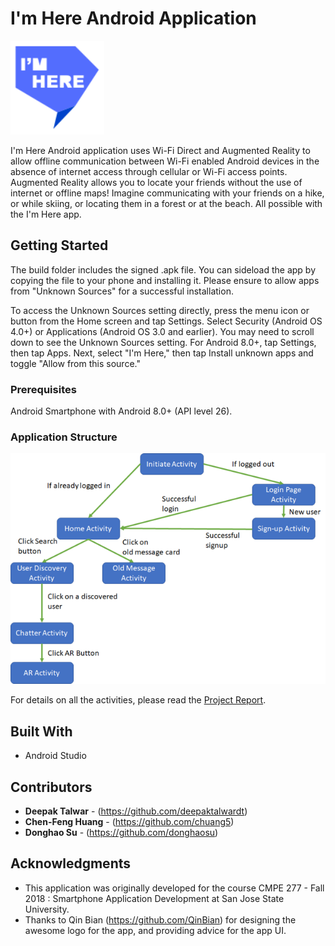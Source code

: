 # I'm Here Android Application
<img src="app/src/main/res/drawable-xhdpi/logo_blue.png" width="150px">
      
I'm Here Android application uses Wi-Fi Direct and Augmented Reality to allow offline communication between Wi-Fi enabled Android devices in the absence of internet access through cellular or Wi-Fi access points. Augmented Reality allows you to locate your friends without the use of internet or offline maps! Imagine communicating with your friends on a hike, or while skiing, or locating them in a forest or at the beach. All possible with the I'm Here app.

## Getting Started

The build folder includes the signed .apk file. You can sideload the app by copying the file to your phone and installing it. Please ensure to allow apps from "Unknown Sources" for a successful installation.

To access the Unknown Sources setting directly, press the menu icon or button from the Home screen and tap Settings. Select Security (Android OS 4.0+) or Applications (Android OS 3.0 and earlier). You may need to scroll down to see the Unknown Sources setting. For Android 8.0+, tap Settings, then tap Apps. Next, select "I'm Here," then tap Install unknown apps and toggle "Allow from this source."

### Prerequisites

Android Smartphone with Android 8.0+ (API level 26).

### Application Structure
<img src="app/src/main/res/drawable/flowchart.png">

For details on all the activities, please read the [Project Report](https://github.com/deepaktalwardt/im-here-app/blob/master/CMPE_277_Project_Report_%20I'm_Here.pdf).

## Built With

* Android Studio

## Contributors

* **Deepak Talwar** - (https://github.com/deepaktalwardt)
* **Chen-Feng Huang** - (https://github.com/chuang5)
* **Donghao Su** - (https://github.com/donghaosu)

## Acknowledgments

* This application was originally developed for the course CMPE 277 - Fall 2018 : Smartphone Application Development at San Jose State University. 
* Thanks to Qin Bian (https://github.com/QinBian) for designing the awesome logo for the app, and providing advice for the app UI.
